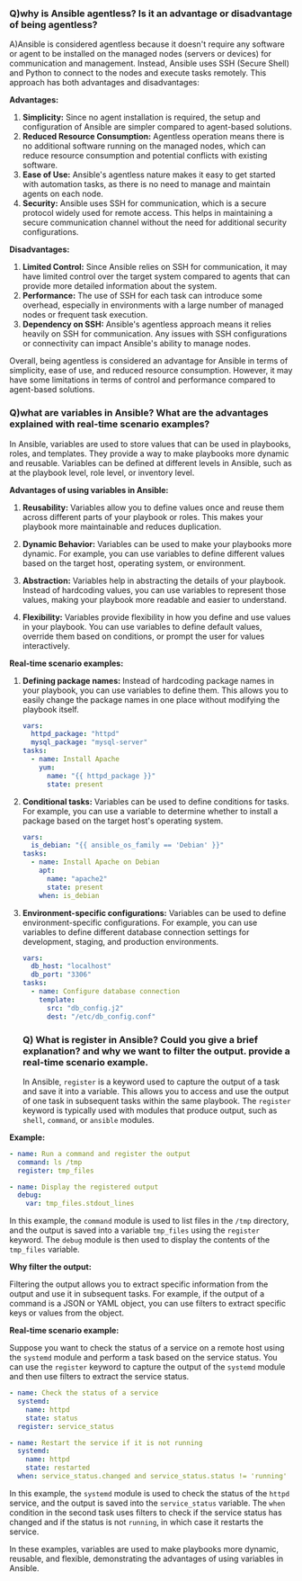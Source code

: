 ### Q)why is Ansible agentless? Is it an advantage or disadvantage of being agentless?

A)Ansible is considered agentless because it doesn't require any software or agent to be installed on the managed nodes (servers or devices) for communication and management. Instead, Ansible uses SSH (Secure Shell) and Python to connect to the nodes and execute tasks remotely. This approach has both advantages and disadvantages:

**Advantages:**

1. **Simplicity:** Since no agent installation is required, the setup and configuration of Ansible are simpler compared to agent-based solutions.
2. **Reduced Resource Consumption:** Agentless operation means there is no additional software running on the managed nodes, which can reduce resource consumption and potential conflicts with existing software.
3. **Ease of Use:** Ansible's agentless nature makes it easy to get started with automation tasks, as there is no need to manage and maintain agents on each node.
4. **Security:** Ansible uses SSH for communication, which is a secure protocol widely used for remote access. This helps in maintaining a secure communication channel without the need for additional security configurations.

**Disadvantages:**

1. **Limited Control:** Since Ansible relies on SSH for communication, it may have limited control over the target system compared to agents that can provide more detailed information about the system.
2. **Performance:** The use of SSH for each task can introduce some overhead, especially in environments with a large number of managed nodes or frequent task execution.
3. **Dependency on SSH:** Ansible's agentless approach means it relies heavily on SSH for communication. Any issues with SSH configurations or connectivity can impact Ansible's ability to manage nodes.

Overall, being agentless is considered an advantage for Ansible in terms of simplicity, ease of use, and reduced resource consumption. However, it may have some limitations in terms of control and performance compared to agent-based solutions.

### Q)what are variables in Ansible? What are the advantages explained with real-time scenario examples?

In Ansible, variables are used to store values that can be used in playbooks, roles, and templates. They provide a way to make playbooks more dynamic and reusable. Variables can be defined at different levels in Ansible, such as at the playbook level, role level, or inventory level.

**Advantages of using variables in Ansible:**

1. **Reusability:** Variables allow you to define values once and reuse them across different parts of your playbook or roles. This makes your playbook more maintainable and reduces duplication.

2. **Dynamic Behavior:** Variables can be used to make your playbooks more dynamic. For example, you can use variables to define different values based on the target host, operating system, or environment.

3. **Abstraction:** Variables help in abstracting the details of your playbook. Instead of hardcoding values, you can use variables to represent those values, making your playbook more readable and easier to understand.

4. **Flexibility:** Variables provide flexibility in how you define and use values in your playbook. You can use variables to define default values, override them based on conditions, or prompt the user for values interactively.

**Real-time scenario examples:**

1. **Defining package names:** Instead of hardcoding package names in your playbook, you can use variables to define them. This allows you to easily change the package names in one place without modifying the playbook itself.

   ```yaml
   vars:
     httpd_package: "httpd"
     mysql_package: "mysql-server"
   tasks:
     - name: Install Apache
       yum:
         name: "{{ httpd_package }}"
         state: present
   ```

2. **Conditional tasks:** Variables can be used to define conditions for tasks. For example, you can use a variable to determine whether to install a package based on the target host's operating system.

   ```yaml
   vars:
     is_debian: "{{ ansible_os_family == 'Debian' }}"
   tasks:
     - name: Install Apache on Debian
       apt:
         name: "apache2"
         state: present
       when: is_debian
   ```

3. **Environment-specific configurations:** Variables can be used to define environment-specific configurations. For example, you can use variables to define different database connection settings for development, staging, and production environments.

   ```yaml
   vars:
     db_host: "localhost"
     db_port: "3306"
   tasks:
     - name: Configure database connection
       template:
         src: "db_config.j2"
         dest: "/etc/db_config.conf"
   ```
   ### Q) What is register in Ansible? Could you give a brief explanation? and why we want to filter the output. provide a real-time scenario example.
   In Ansible, `register` is a keyword used to capture the output of a task and save it into a variable. This allows you to access and use the output of one task in subsequent tasks within the same playbook. The `register` keyword is typically used with modules that produce output, such as `shell`, `command`, or `ansible` modules.

**Example:**

```yaml
- name: Run a command and register the output
  command: ls /tmp
  register: tmp_files

- name: Display the registered output
  debug:
    var: tmp_files.stdout_lines
```

In this example, the `command` module is used to list files in the `/tmp` directory, and the output is saved into a variable `tmp_files` using the `register` keyword. The `debug` module is then used to display the contents of the `tmp_files` variable.

**Why filter the output:**

Filtering the output allows you to extract specific information from the output and use it in subsequent tasks. For example, if the output of a command is a JSON or YAML object, you can use filters to extract specific keys or values from the object.

**Real-time scenario example:**

Suppose you want to check the status of a service on a remote host using the `systemd` module and perform a task based on the service status. You can use the `register` keyword to capture the output of the `systemd` module and then use filters to extract the service status.

```yaml
- name: Check the status of a service
  systemd:
    name: httpd
    state: status
  register: service_status

- name: Restart the service if it is not running
  systemd:
    name: httpd
    state: restarted
  when: service_status.changed and service_status.status != 'running'
```

In this example, the `systemd` module is used to check the status of the `httpd` service, and the output is saved into the `service_status` variable. The `when` condition in the second task uses filters to check if the service status has changed and if the status is not `running`, in which case it restarts the service.

In these examples, variables are used to make playbooks more dynamic, reusable, and flexible, demonstrating the advantages of using variables in Ansible.
